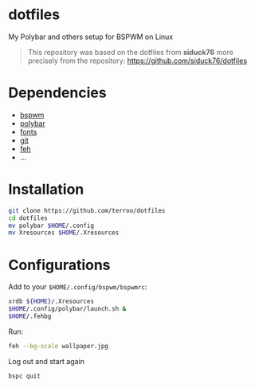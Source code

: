 # dotfiles
My Polybar and others setup for BSPWM on Linux
> This repository was based on the dotfiles from **siduck76** more precisely from the repository: <https://github.com/siduck76/dotfiles>

# Dependencies
+ [bspwm](https://github.com/baskerville/bspwm)
+ [polybar](https://github.com/polybar/polybar)
+ [fonts](https://github.com/terroo/fonts)
+ [git](https://git-scm.com)
+ [feh](https://feh.finalrewind.org/)
+ ...

# Installation
```sh
git clone https://github.com/terroo/dotfiles
cd dotfiles
mv polybar $HOME/.config
mv Xresources $HOME/.Xresources
```

# Configurations
Add to your `$HOME/.config/bspwm/bspwmrc`:
```sh
xrdb ${HOME}/.Xresources
$HOME/.config/polybar/launch.sh &
$HOME/.fehbg
```

Run:
```sh
feh --bg-scale wallpaper.jpg
```

Log out and start again
```sh
bspc quit
```


